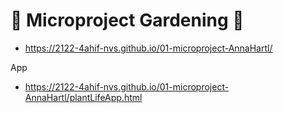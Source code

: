 # :herb: Microproject Gardening :herb:

* https://2122-4ahif-nvs.github.io/01-microproject-AnnaHartl/

App
* https://2122-4ahif-nvs.github.io/01-microproject-AnnaHartl/plantLifeApp.html
